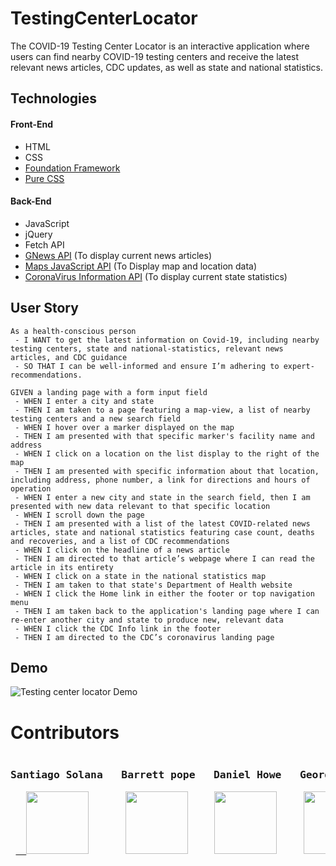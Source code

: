 # TestingCenterLocator
The COVID-19 Testing Center Locator is an interactive application where users can find nearby COVID-19 testing centers and receive the latest relevant news articles, CDC updates, as well as state and national statistics.

## Technologies
#### Front-End
- HTML
- CSS
- [Foundation Framework](https://get.foundation/)
- [Pure CSS](https://purecss.io/)
#### Back-End
- JavaScript
- jQuery
- Fetch API
- [GNews API](https://gnews.io/) (To display current news articles)
- [Maps JavaScript API](https://developers.google.com/maps/documentation/javascript/overview) (To Display map and location data)
- [CoronaVirus Information API](https://developer.smartable.ai/api-details#api=coronavirus&operation=stats) (To display current state statistics)

 

## User Story
```
As a health-conscious person
 - I WANT to get the latest information on Covid-19, including nearby testing centers, state and national-statistics, relevant news articles, and CDC guidance
 - SO THAT I can be well-informed and ensure I’m adhering to expert-recommendations.

GIVEN a landing page with a form input field
 - WHEN I enter a city and state
 - THEN I am taken to a page featuring a map-view, a list of nearby testing centers and a new search field
 - WHEN I hover over a marker displayed on the map
 - THEN I am presented with that specific marker's facility name and address
 - WHEN I click on a location on the list display to the right of the map
 - THEN I am presented with specific information about that location, including address, phone number, a link for directions and hours of operation
 - WHEN I enter a new city and state in the search field, then I am presented with new data relevant to that specific location
 - WHEN I scroll down the page
 - THEN I am presented with a list of the latest COVID-related news articles, state and national statistics featuring case count, deaths and recoveries, and a list of CDC recommendations
 - WHEN I click on the headline of a news article
 - THEN I am directed to that article’s webpage where I can read the article in its entirety
 - WHEN I click on a state in the national statistics map
 - THEN I am taken to that state's Department of Health website
 - WHEN I click the Home link in either the footer or top navigation menu
 - THEN I am taken back to the application's landing page where I can re-enter another city and state to produce new, relevant data
 - WHEN I click the CDC Info link in the footer
 - THEN I am directed to the CDC’s coronavirus landing page
```

## Demo

![Testing center locator Demo](images/demo.gif)

# Contributors
<pre>
<h3>Santiago Solana   Barrett pope   Daniel Howe   Georgia Milteer   Leo Turrel</h3> <a href="https://github.com/santu14">  <img src="https://avatars3.githubusercontent.com/u/23424739?s=400&u=79507a3a1a2a3de915aa1997a4575b435a425fc4&v=4" width="100px;" border-radius="50%;"></a>       <a href="https://github.com/Barrettpope"><img src="https://avatars1.githubusercontent.com/u/65679541?s=460&u=d2208093e9b56347e9a0892f124a6250c2abb030&v=4" width="100px;" border-radius="50%;"></a>     <a href="https://github.com/easyacres"><img src="https://avatars2.githubusercontent.com/u/64825652?s=460&v=4" width="100px;" border-radius="50%;"></a>     <a href="https://github.com/easyacres"><img src="https://avatars0.githubusercontent.com/u/66340029?s=460&u=184cfe9df5c541177a715a211416dfe133554cea&v=4" width="100px;" border-radius="50%;"></a>       <a href="https://github.com/Ls-Teruel"><img src="https://avatars1.githubusercontent.com/u/66227160?s=460&v=4" width="100px;" border-radius="50%;"></a>
</pre>
